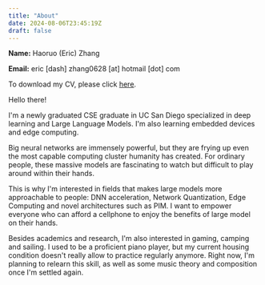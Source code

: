 ```yaml
---
title: "About"
date: 2024-08-06T23:45:19Z
draft: false
---
```


**Name:** Haoruo (Eric) Zhang

**Email:** eric [dash] zhang0628 [at] hotmail [dot] com

To download my CV, please click [here](CV-EN.pdf).

Hello there!

I'm a newly graduated CSE graduate in UC San Diego specialized in deep learning and Large Language Models. I'm also learning embedded devices and edge computing.

Big neural networks are immensely powerful, but they are frying up even the most capable computing cluster humanity has created. For ordinary people, these massive models are fascinating to watch but difficult to play around within their hands.

This is why I'm interested in fields that makes large models more approachable to people: DNN acceleration, Network Quantization, Edge Computing and novel architectures such as PIM. I want to empower everyone who can afford a cellphone to enjoy the benefits of large model on their hands.

Besides academics and research, I'm also interested in gaming, camping and sailing. I used to be a proficient piano player, but my current housing condition doesn't really allow to practice regularly anymore. Right now, I'm planning to relearn this skill, as well as some music theory and composition once I'm settled again.
